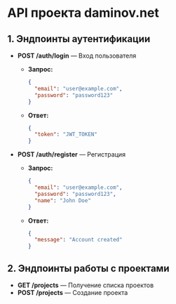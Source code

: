 # API проекта daminov.net

## 1. Эндпоинты аутентификации

- **POST /auth/login** — Вход пользователя

  - **Запрос:**
    ```json
    {
      "email": "user@example.com",
      "password": "password123"
    }
    ```
  - **Ответ:**
    ```json
    {
      "token": "JWT_TOKEN"
    }
    ```

- **POST /auth/register** — Регистрация
  - **Запрос:**
    ```json
    {
      "email": "user@example.com",
      "password": "password123",
      "name": "John Doe"
    }
    ```
  - **Ответ:**
    ```json
    {
      "message": "Account created"
    }
    ```

## 2. Эндпоинты работы с проектами

- **GET /projects** — Получение списка проектов
- **POST /projects** — Создание проекта
